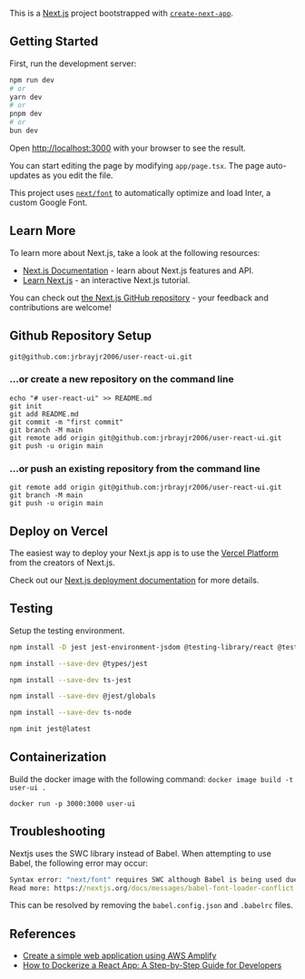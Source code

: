 This is a [Next.js](https://nextjs.org/) project bootstrapped with [`create-next-app`](https://github.com/vercel/next.js/tree/canary/packages/create-next-app).

## Getting Started

First, run the development server:

```bash
npm run dev
# or
yarn dev
# or
pnpm dev
# or
bun dev
```

Open [http://localhost:3000](http://localhost:3000) with your browser to see the result.

You can start editing the page by modifying `app/page.tsx`. The page auto-updates as you edit the file.

This project uses [`next/font`](https://nextjs.org/docs/basic-features/font-optimization) to automatically optimize and load Inter, a custom Google Font.

## Learn More

To learn more about Next.js, take a look at the following resources:

- [Next.js Documentation](https://nextjs.org/docs) - learn about Next.js features and API.
- [Learn Next.js](https://nextjs.org/learn) - an interactive Next.js tutorial.

You can check out [the Next.js GitHub repository](https://github.com/vercel/next.js/) - your feedback and contributions are welcome!

## Github Repository Setup

```
git@github.com:jrbrayjr2006/user-react-ui.git
```

### …or create a new repository on the command line
```
echo "# user-react-ui" >> README.md
git init
git add README.md
git commit -m "first commit"
git branch -M main
git remote add origin git@github.com:jrbrayjr2006/user-react-ui.git
git push -u origin main
```

### …or push an existing repository from the command line
```
git remote add origin git@github.com:jrbrayjr2006/user-react-ui.git
git branch -M main
git push -u origin main
```

## Deploy on Vercel

The easiest way to deploy your Next.js app is to use the [Vercel Platform](https://vercel.com/new?utm_medium=default-template&filter=next.js&utm_source=create-next-app&utm_campaign=create-next-app-readme) from the creators of Next.js.

Check out our [Next.js deployment documentation](https://nextjs.org/docs/deployment) for more details.

## Testing

Setup the testing environment.

```sh
npm install -D jest jest-environment-jsdom @testing-library/react @testing-library/dom @testing-library/jest-dom ts-node

npm install --save-dev @types/jest

npm install --save-dev ts-jest

npm install --save-dev @jest/globals

npm install --save-dev ts-node

npm init jest@latest
```

## Containerization

Build the docker image with the following command: `docker image build -t user-ui .`

`docker run -p 3000:3000 user-ui`

## Troubleshooting

Nextjs uses the SWC library instead of Babel.  When attempting to use Babel, the following error may occur:

```cmd
Syntax error: "next/font" requires SWC although Babel is being used due to a custom babel config being present.
Read more: https://nextjs.org/docs/messages/babel-font-loader-conflict
```

This can be resolved by removing the `babel.config.json` and `.babelrc` files.

## References

- [Create a simple web application using AWS Amplify](https://aws.amazon.com/getting-started/hands-on/build-react-app-amplify-graphql/)
- [How to Dockerize a React App: A Step-by-Step Guide for Developers](https://www.docker.com/blog/how-to-dockerize-react-app/)




